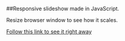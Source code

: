 ##Responsive slideshow made in JavaScript.

Resize browser window to see how it scales.

[Follow this link to see it right away](https://staog.github.io/slideshow/)
